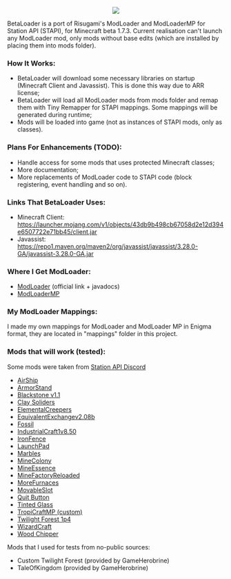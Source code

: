<p align="center">
  <img src="https://github.com/paulevsGitch/BetaLoader/blob/main/logo.png" />
</p>

BetaLoader is a port of Risugami's ModLoader and ModLoaderMP for Station API (STAPI), for Minecraft beta 1.7.3.
Current realisation can't launch any ModLoader mod, only mods without base edits (which are installed by placing them into mods folder).

### How It Works:
- BetaLoader will download some necessary libraries on startup (Minecraft Client and Javassist). This is done this way due to ARR license;
- BetaLoader will load all ModLoader mods from mods folder and remap them with Tiny Remapper for STAPI mappings. Some mappings will be generated during runtime;
- Mods will be loaded into game (not as instances of STAPI mods, only as classes).

### Plans For Enhancements (TODO):
- Handle access for some mods that uses protected Minecraft classes;
- More documentation;
- More replacements of ModLoader code to STAPI code (block registering, event handling and so on).

### Links That BetaLoader Uses:
- Minecraft Client: https://launcher.mojang.com/v1/objects/43db9b498cb67058d2e12d394e6507722e71bb45/client.jar
- Javassist: https://repo1.maven.org/maven2/org/javassist/javassist/3.28.0-GA/javassist-3.28.0-GA.jar

### Where I Get ModLoader:
- [ModLoader](http://www.mediafire.com/?jc2n88a51xdfd) (official link + javadocs)
- [ModLoaderMP](https://mcarchive.net/mods/modloadermp?gvsn=b1.7.3)

### My ModLoader Mappings:
I made my own mappings for ModLoader and ModLoader MP in Enigma format, they are located in "mappings" folder in this project.

### Mods that will work (tested):
Some mods were taken from [Station API Discord](https://discord.gg/8Qky5XY)
- [AirShip](https://archive.org/download/minecraftbeta1.7.3modarchive/Minecraft%20Beta%201.7.3%20Mod%20Archive.zip/airshipV2.51_b173.zip)
- [ArmorStand](https://archive.org/download/minecraftbeta1.7.3modarchive/Minecraft%20Beta%201.7.3%20Mod%20Archive.zip/ArmorStand_b173.zip)
- [Blackstone v1.1](https://github.com/LO6AN/MC-Addons/raw/main/Beta%201.7.3/%5BBeta%201.7.3%5D%20Blackstone%20v1.1.zip)
- [Clay Soliders](https://archive.org/download/minecraftbeta1.7.3modarchive/Minecraft%20Beta%201.7.3%20Mod%20Archive.zip/ClaySoldierModV3_b173.zip)
- [ElementalCreepers](https://b2.mcarchive.net/file/mcarchive/340befa2684a7336d8d5e7f418cc6e88c945f5596ab3edf73b4e157b527e09e7/ElementalCreepers_v1.4.zip)
- [EquivalentExchangev2.08b](https://b2.mcarchive.net/file/mcarchive/fdb6a12235f6cbdf2f1a2f8e5b30ea4f9f1acde7367beec07857506cb7d0ccd5/ee-v2.08b.zip)
- [Fossil](https://b2.mcarchive.net/file/mcarchive/162cdb138c7a1824fa25e3435f0cac7c6a3f2dfd647c066c4875c61d1656bc73/mod_Fossil.zip)
- [IndustrialCraft1v8.50](https://b2.mcarchive.net/file/mcarchive/c3fa2e5d5469638aac0b3daf0e2a9eb6b07047ca39649cd3eff359bfb07d6aa0/IndustrialCraft_v8.50.zip)
- [IronFence](https://b2.mcarchive.net/file/mcarchive/0a0e191464ade1759256f02e4700b5a7009ae1917330936524421acb95f8c7c6/IronFence_1-2_1-7-3.zip)
- [LaunchPad](https://www.mediafire.com/file/7z1n85b7yikqcvn/mod_LaunchPad.zip/file)
- [Marbles](https://b2.mcarchive.net/file/mcarchive/1dc69d82f8367f7cc1ae1a62ce360bd98b9262b5b22eda9862cf35e45ac9d49f/Marbles_1-9_into_mods_folder.zip)
- [MineColony](https://archive.org/download/minecraftbeta1.7.3modarchive/Minecraft%20Beta%201.7.3%20Mod%20Archive.zip/MineColony0.7rc13_b173.zip)
- [MineEssence](https://archive.org/download/minecraftbeta1.7.3modarchive/Minecraft%20Beta%201.7.3%20Mod%20Archive.zip/MineEssence_V1r3_b173.zip)
- [MineFactoryReloaded](http://www.mediafire.com/file/sb6x1zxf627breb/MinefactoryReloaded_Client_1.1.2.zip/file)
- [MoreFurnaces](https://archive.org/download/minecraftbeta1.7.3modarchive/Minecraft%20Beta%201.7.3%20Mod%20Archive.zip/moreFurnaces_1.0_Client-forgeCubeX2_b173.zip)
- [MovableSlot](https://www.mediafire.com/file/fxmskd1ywiwsdzs/mod_MovableSlot.zip/file)
- [Quit Button](https://www.mediafire.com/file/dbstumoktdgjk1v/mod_QuitButton.zip/file)
- [Tinted Glass](https://www.mediafire.com/file/ihkw55b1gvx77sz/Tinted_Glass.zip/file)
- [TropiCraftMP (custom)](https://www.mediafire.com/file/us6ghhj3v77pwtt/TropicraftMP+ClientV1.3.zip)
- [Twilight Forest 1p4](https://www.minezone.pro/download/mods/1142-173the-twilight-forest-v01p4.html)
- [WizardCraft](https://archive.org/download/minecraftbeta1.7.3modarchive/Minecraft%20Beta%201.7.3%20Mod%20Archive.zip/WizardCraft_b173.zip)
- [Wood Chipper](https://www.planetminecraft.com/mod/beta-1-7-3-modloader-modloadermp-wood-chipper/)

Mods that I used for tests from no-public sources:
- Custom Twilight Forest (provided by GameHerobrine)
- TaleOfKingdom (provided by GameHerobrine)

